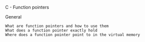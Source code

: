 C - Function pointers

General

    What are function pointers and how to use them
    What does a function pointer exactly hold
    Where does a function pointer point to in the virtual memory

